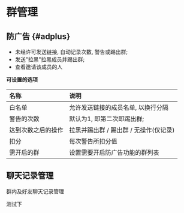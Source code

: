 # 群管理

## 防广告 {#adplus}

* 未经许可发送链接, 自动记录次数, 警告或踢出群;
* 发送"拉黑"拉黑成员并踢出群;
* 查看邀请该成员的人

**可设置的选项**

| 名称 | 说明 |
| :--- | :--- |
| 白名单 | 允许发送链接的成员名单, 以换行分隔 |
| 警告的次数 | 默认为1, 即第二次即踢出群; |
| 达到次数之后的操作 | 拉黑并踢出群 / 踢出群 / 无操作\(仅记录\) |
| 扣分 | 每次警告所扣分值 |
| 需开启的群 | 设置需要开启防广告功能的群列表 |





## 聊天记录管理

群内及好友聊天记录管理



测试下



